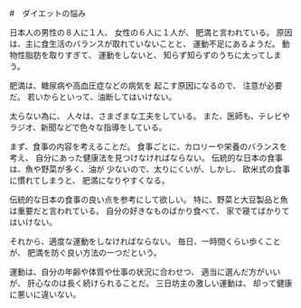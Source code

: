#　ダイエットの悩み

日本人の男性の８人に１人、
女性の６人に１人が、
肥満と言われている。
原因は、主に食生活のバランスが取れていないことと、
運動不足にあるようだ。
動物性脂肪を取りすぎて、
運動をしないと、
知らず知らずのうちに太ってしまう。

肥満は、糖尿病や高血圧症などの病気を
起こす原因になるので、
注意が必要だ。
若いからといって、油断してはいけない。

太らない為に、
人々は、さまざまな工夫をしている。
また、医師も、テレビやラジオ、新聞などで色々な指導をしている。

まず、食事の内容を考えることだ。
食事ごとに、カロリーや栄養のバランスを考え、
自分にあった健康法を見つけなければならない。
伝統的な日本の食事は、魚や野菜が多く、油が
少ないので、太りにくいが、しかし、
欧米式の食事に慣れてしまうと、
肥満になりやすくなる。

伝統的な日本の食事の良い点を参考にして欲しい。
特に、野菜と大豆製品と魚は重要だと言われている。
自分の好きなものばかり食べて、
家で寝てばかりてはいけない。

それから、適度な運動をしなければならない。
毎日、一時間くらい歩くことが、
肥満を防ぐ良い方法の一つだという。

運動は、自分の年齢や体質や仕事の状況に合わせつ、
適当に選んだ方がいいが、
肝心なのは長く続けられることだ。
三日坊主の激しい運動は、
却って健康に悪いに違いない。
